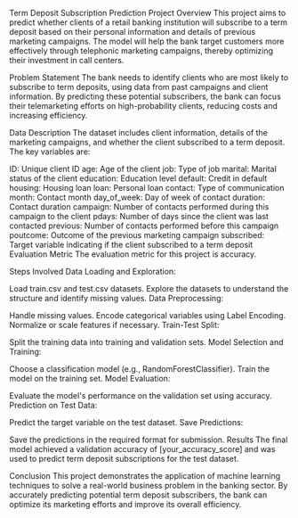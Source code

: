 Term Deposit Subscription Prediction
Project Overview
This project aims to predict whether clients of a retail banking institution will subscribe to a term deposit based on their personal information and details of previous marketing campaigns. The model will help the bank target customers more effectively through telephonic marketing campaigns, thereby optimizing their investment in call centers.

Problem Statement
The bank needs to identify clients who are most likely to subscribe to term deposits, using data from past campaigns and client information. By predicting these potential subscribers, the bank can focus their telemarketing efforts on high-probability clients, reducing costs and increasing efficiency.

Data Description
The dataset includes client information, details of the marketing campaigns, and whether the client subscribed to a term deposit. The key variables are:

ID: Unique client ID
age: Age of the client
job: Type of job
marital: Marital status of the client
education: Education level
default: Credit in default
housing: Housing loan
loan: Personal loan
contact: Type of communication
month: Contact month
day_of_week: Day of week of contact
duration: Contact duration
campaign: Number of contacts performed during this campaign to the client
pdays: Number of days since the client was last contacted
previous: Number of contacts performed before this campaign
poutcome: Outcome of the previous marketing campaign
subscribed: Target variable indicating if the client subscribed to a term deposit
Evaluation Metric
The evaluation metric for this project is accuracy.

Steps Involved
Data Loading and Exploration:

Load train.csv and test.csv datasets.
Explore the datasets to understand the structure and identify missing values.
Data Preprocessing:

Handle missing values.
Encode categorical variables using Label Encoding.
Normalize or scale features if necessary.
Train-Test Split:

Split the training data into training and validation sets.
Model Selection and Training:

Choose a classification model (e.g., RandomForestClassifier).
Train the model on the training set.
Model Evaluation:

Evaluate the model's performance on the validation set using accuracy.
Prediction on Test Data:

Predict the target variable on the test dataset.
Save Predictions:

Save the predictions in the required format for submission.
Results
The final model achieved a validation accuracy of [your_accuracy_score] and was used to predict term deposit subscriptions for the test dataset.

Conclusion
This project demonstrates the application of machine learning techniques to solve a real-world business problem in the banking sector. By accurately predicting potential term deposit subscribers, the bank can optimize its marketing efforts and improve its overall efficiency.
